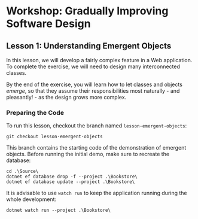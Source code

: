 # Workshop: Gradually Improving Software Design

## Lesson 1: Understanding Emergent Objects

In this lesson, we will develop a fairly complex feature in a Web application. To complete the exercise, we will need to design many interconnected classes.

By the end of the exercise, you will learn how to let classes and objects *emerge*, so that they assume their responsibilities most naturally - and pleasantly! - as the design grows more complex.

### Preparing the Code

To run this lesson, checkout the branch named `lesson-emergent-objects`:

```
git checkout lesson-emergent-objects
```

This branch contains the starting code of the demonstration of emergent objects. Before running the initial demo, make sure to recreate the database:

```
cd .\Source\
dotnet ef database drop -f --project .\Bookstore\
dotnet ef database update --project .\Bookstore\
```

It is advisable to use `watch run` to keep the application running during the whole development:

```
dotnet watch run --project .\Bookstore\
```